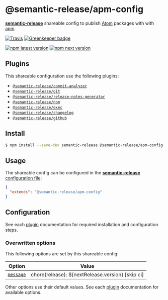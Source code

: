 # @semantic-release/apm-config

[**semantic-release**](https://github.com/semantic-release/semantic-release) shareable config to publish [Atom](https://www.atom.io) packages with with [apm](https://github.com/atom/apm).

[![Travis](https://img.shields.io/travis/semantic-release/apm-config.svg)](https://travis-ci.org/semantic-release/apm-config)
[![Greenkeeper badge](https://badges.greenkeeper.io/semantic-release/apm-config.svg)](https://greenkeeper.io/)

[![npm latest version](https://img.shields.io/npm/v/@semantic-release/apm-config/latest.svg)](https://www.npmjs.com/package/@semantic-release/apm-config)
[![npm next version](https://img.shields.io/npm/v/@semantic-release/apm-config/next.svg)](https://www.npmjs.com/package/@semantic-release/apm-config)

## Plugins

This shareable configuration use the following plugins:
- [`@semantic-release/commit-analyzer`](https://github.com/semantic-release/commit-analyzer)
- [`@semantic-release/git`](https://github.com/semantic-release/git)
- [`@semantic-release/release-notes-generator`](https://github.com/semantic-release/release-notes-generator)
- [`@semantic-release/npm`](https://github.com/semantic-release/npm)
- [`@semantic-release/exec`](https://github.com/semantic-release/exec)
- [`@semantic-release/changelog`](https://github.com/semantic-release/changelog)
- [`@semantic-release/github`](https://github.com/semantic-release/github)

## Install

```bash
$ npm install --save-dev semantic-release @semantic-release/apm-config
```

## Usage

The shareable config can be configured in the [**semantic-release** configuration file](https://github.com/semantic-release/semantic-release/blob/master/docs/usage/configuration.md#configuration):

```json
{
  "extends": "@semantic-release/apm-config"
}
```

## Configuration

See each [plugin](#plugins) documentation for required installation and configuration steps.

### Overwritten options

This following options are set by this shareable config:

| Option                                                       | Value                                             |
|--------------------------------------------------------------|---------------------------------------------------|
| [`message`](https://github.com/semantic-release/git#message) | chore(release): \${nextRelease.version} [skip ci] |

Other options use their default values. See each [plugin](#plugins) documentation for available options.
